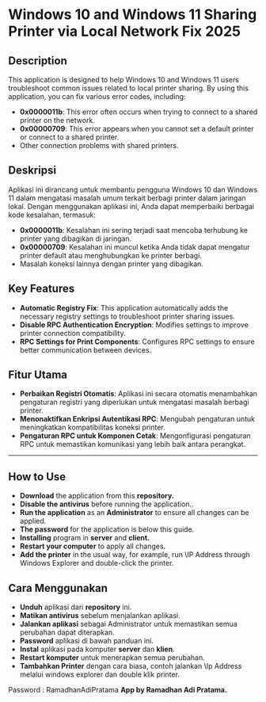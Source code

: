 # Windows 10 and Windows 11 Sharing Printer via Local Network Fix 2025  

## Description  

This application is designed to help Windows 10 and Windows 11 users troubleshoot common issues related to local printer sharing. By using this application, you can fix various error codes, including:  

- **0x0000011b**: This error often occurs when trying to connect to a shared printer on the network.  
- **0x00000709**: This error appears when you cannot set a default printer or connect to a shared printer.  
- Other connection problems with shared printers.  

## Deskripsi  

Aplikasi ini dirancang untuk membantu pengguna Windows 10 dan Windows 11 dalam mengatasi masalah umum terkait berbagi printer dalam jaringan lokal. Dengan menggunakan aplikasi ini, Anda dapat memperbaiki berbagai kode kesalahan, termasuk:  

- **0x0000011b**: Kesalahan ini sering terjadi saat mencoba terhubung ke printer yang dibagikan di jaringan.  
- **0x00000709**: Kesalahan ini muncul ketika Anda tidak dapat mengatur printer default atau menghubungkan ke printer berbagi.  
- Masalah koneksi lainnya dengan printer yang dibagikan.  

## Key Features  

- **Automatic Registry Fix**: This application automatically adds the necessary registry settings to troubleshoot printer sharing issues.  
- **Disable RPC Authentication Encryption**: Modifies settings to improve printer connection compatibility.  
- **RPC Settings for Print Components**: Configures RPC settings to ensure better communication between devices.  

## Fitur Utama  

- **Perbaikan Registri Otomatis**: Aplikasi ini secara otomatis menambahkan pengaturan registri yang diperlukan untuk mengatasi masalah berbagi printer.  
- **Menonaktifkan Enkripsi Autentikasi RPC**: Mengubah pengaturan untuk meningkatkan kompatibilitas koneksi printer.  
- **Pengaturan RPC untuk Komponen Cetak**: Mengonfigurasi pengaturan RPC untuk memastikan komunikasi yang lebih baik antara perangkat.  

---  

## How to Use
- **Download** the application from this **repository.**
- **Disable the antivirus** before running the application..
- **Run the application** as an **Administrator** to ensure all changes can be applied.
- **The password** for the application is below this guide.
- **Installing** program in **server** and **client.**
- **Restart your computer** to apply all changes.
- **Add the printer** in the usual way, for example, run \\IP Address through Windows Explorer and double-click the printer.

## Cara Menggunakan
- **Unduh** aplikasi dari **repository** ini.
- **Matikan antivirus** sebelum menjalankan aplikasi.
- **Jalankan aplikasi** sebagai Administrator untuk memastikan semua perubahan dapat diterapkan.
- **Password** aplikasi di bawah panduan ini.
- **Instal** aplikasi pada komputer **server** dan **klien**.
- **Restart komputer** untuk menerapkan semua perubahan.
- **Tambahkan Printer** dengan cara biasa, contoh jalankan \\Ip Address melalui windows explorer dan double klik printer. 

Password : RamadhanAdiPratama
**App by Ramadhan Adi Pratama.**
